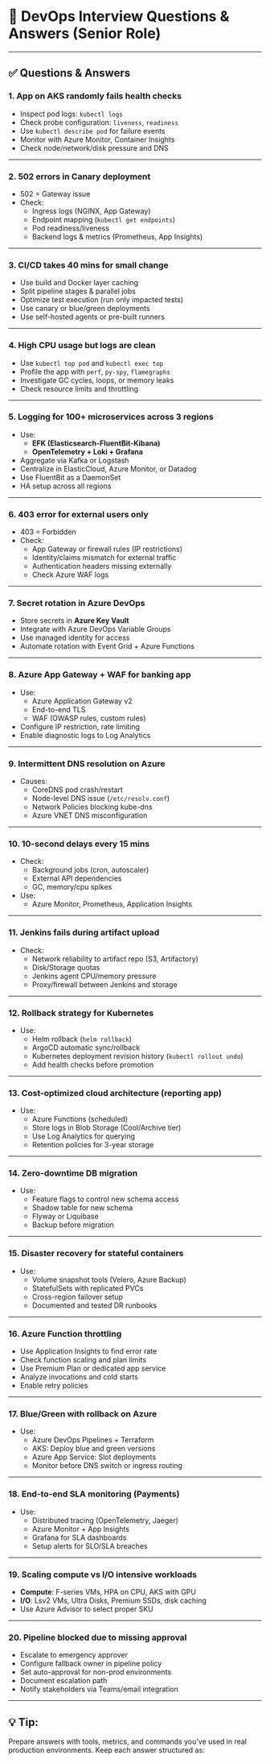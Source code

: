 # 🧪 DevOps Interview Questions & Answers (Senior Role)

---

## ✅ Questions & Answers

### 1. App on AKS randomly fails health checks
- Inspect pod logs: `kubectl logs`
- Check probe configuration: `liveness`, `readiness`
- Use `kubectl describe pod` for failure events
- Monitor with Azure Monitor, Container Insights
- Check node/network/disk pressure and DNS

---

### 2. 502 errors in Canary deployment
- 502 = Gateway issue
- Check:
  - Ingress logs (NGINX, App Gateway)
  - Endpoint mapping (`kubectl get endpoints`)
  - Pod readiness/liveness
  - Backend logs & metrics (Prometheus, App Insights)

---

### 3. CI/CD takes 40 mins for small change
- Use build and Docker layer caching
- Split pipeline stages & parallel jobs
- Optimize test execution (run only impacted tests)
- Use canary or blue/green deployments
- Use self-hosted agents or pre-built runners

---

### 4. High CPU usage but logs are clean
- Use `kubectl top pod` and `kubectl exec top`
- Profile the app with `perf`, `py-spy`, `flamegraphs`
- Investigate GC cycles, loops, or memory leaks
- Check resource limits and throttling

---

### 5. Logging for 100+ microservices across 3 regions
- Use:
  - **EFK (Elasticsearch-FluentBit-Kibana)**
  - **OpenTelemetry + Loki + Grafana**
- Aggregate via Kafka or Logstash
- Centralize in ElasticCloud, Azure Monitor, or Datadog
- Use FluentBit as a DaemonSet
- HA setup across all regions

---

### 6. 403 error for external users only
- 403 = Forbidden
- Check:
  - App Gateway or firewall rules (IP restrictions)
  - Identity/claims mismatch for external traffic
  - Authentication headers missing externally
  - Check Azure WAF logs

---

### 7. Secret rotation in Azure DevOps
- Store secrets in **Azure Key Vault**
- Integrate with Azure DevOps Variable Groups
- Use managed identity for access
- Automate rotation with Event Grid + Azure Functions

---

### 8. Azure App Gateway + WAF for banking app
- Use:
  - Azure Application Gateway v2
  - End-to-end TLS
  - WAF (OWASP rules, custom rules)
- Configure IP restriction, rate limiting
- Enable diagnostic logs to Log Analytics

---

### 9. Intermittent DNS resolution on Azure
- Causes:
  - CoreDNS pod crash/restart
  - Node-level DNS issue (`/etc/resolv.conf`)
  - Network Policies blocking kube-dns
  - Azure VNET DNS misconfiguration

---

### 10. 10-second delays every 15 mins
- Check:
  - Background jobs (cron, autoscaler)
  - External API dependencies
  - GC, memory/cpu spikes
- Use:
  - Azure Monitor, Prometheus, Application Insights

---

### 11. Jenkins fails during artifact upload
- Check:
  - Network reliability to artifact repo (S3, Artifactory)
  - Disk/Storage quotas
  - Jenkins agent CPU/memory pressure
  - Proxy/firewall between Jenkins and storage

---

### 12. Rollback strategy for Kubernetes
- Use:
  - Helm rollback (`helm rollback`)
  - ArgoCD automatic sync/rollback
  - Kubernetes deployment revision history (`kubectl rollout undo`)
  - Add health checks before promotion

---

### 13. Cost-optimized cloud architecture (reporting app)
- Use:
  - Azure Functions (scheduled)
  - Store logs in Blob Storage (Cool/Archive tier)
  - Use Log Analytics for querying
  - Retention policies for 3-year storage

---

### 14. Zero-downtime DB migration
- Use:
  - Feature flags to control new schema access
  - Shadow table for new schema
  - Flyway or Liquibase
  - Backup before migration

---

### 15. Disaster recovery for stateful containers
- Use:
  - Volume snapshot tools (Velero, Azure Backup)
  - StatefulSets with replicated PVCs
  - Cross-region failover setup
  - Documented and tested DR runbooks

---

### 16. Azure Function throttling
- Use Application Insights to find error rate
- Check function scaling and plan limits
- Use Premium Plan or dedicated app service
- Analyze invocations and cold starts
- Enable retry policies

---

### 17. Blue/Green with rollback on Azure
- Use:
  - Azure DevOps Pipelines + Terraform
  - AKS: Deploy blue and green versions
  - Azure App Service: Slot deployments
  - Monitor before DNS switch or ingress routing

---

### 18. End-to-end SLA monitoring (Payments)
- Use:
  - Distributed tracing (OpenTelemetry, Jaeger)
  - Azure Monitor + App Insights
  - Grafana for SLA dashboards
  - Setup alerts for SLO/SLA breaches

---

### 19. Scaling compute vs I/O intensive workloads
- **Compute**: F-series VMs, HPA on CPU, AKS with GPU
- **I/O**: Lsv2 VMs, Ultra Disks, Premium SSDs, disk caching
- Use Azure Advisor to select proper SKU

---

### 20. Pipeline blocked due to missing approval
- Escalate to emergency approver
- Configure fallback owner in pipeline policy
- Set auto-approval for non-prod environments
- Document escalation path
- Notify stakeholders via Teams/email integration

---

## 💡 Tip:
Prepare answers with tools, metrics, and commands you’ve used in real production environments. Keep each answer structured as:

